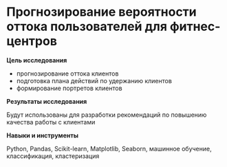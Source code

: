 # Прогнозирование вероятности оттока пользователей для фитнес-центров

**Цель исследования**

- прогнозирование оттока клиентов 
- подготовка плана действий по удержанию клиентов
- формирование портретов клиентов

**Результаты исследования**

Будут использованы для разработки рекомендаций по повышению качества работы с клиентами

**Навыки и инструменты**

Python,
Pandas,
Scikit-learn,
Matplotlib,
Seaborn,
машинное обучение,
классификация,
кластеризация
